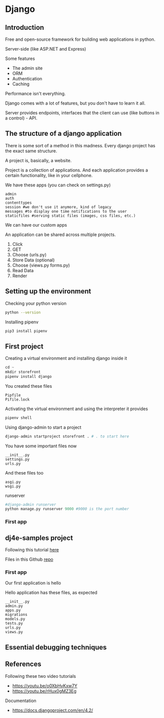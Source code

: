 # Django

## Introduction

Free and open-source framework for building web applications in python.

Server-side (like ASP.NET and Express)

Some features

- The admin site
- ORM
- Authentication
- Caching

Performance isn't everything.

Django comes with a lot of features, but you don't have to learn it all.

Server provides endpoints, interfaces that the client can use (like buttons in a control) - API.

## The structure of a django application

There is some sort of a method in this madness. Every django project has the exact same structure.

A project is, basically, a website.

Project is a collection of applications. And each application provides
a certain functionality, like in your cellphone.

We have these apps (you can check on settings.py)
```
admin
auth
contenttypes
session #we don't use it anymore, kind of legacy
messages #to display one time notifications to the user
staticfiles #serving static files (images, css files, etc.)
```

We can have our custom apps

An application can be shared across multiple projects.

1. Click
1. GET
1. Choose (urls.py) 
1. Store Data (optional)
1. Choose (views.py forms.py)
1. Read Data
1. Render

## Setting up the environment

Checking your python version
```sh
python --version
```

Installing pipenv
```sh
pip3 install pipenv
```

## First project

Creating a virtual environment and installing django inside it
```python
cd ~
mkdir storefront
pipenv install django
```

You created these files
```
Pipfile
Pifile.lock
```

Activating the virtual environment and using the interpreter it provides
```python
pipenv shell
```

Using django-admin to start a project
```python
django-admin startproject storefront . # . to start here
```

You have some important files now
```
__init__.py
settings.py
urls.py
```

And these files too
```
asgi.py
wsgi.py
```

runserver
```python
#django-admin runserver
python manage.py runserver 9000 #9000 is the port number
```

### First app


## dj4e-samples project

Following this tutorial [here](https://youtu.be/o0XbHvKxw7Y)

Files in this Github [repo](https://github.com/csev/dj4e-samples)

### First app

Our first application is hello

Hello application has these files, as expected
```
__init__.py
admin.py
apps.py
migrations
models.py
tests.py
urls.py
views.py
```

## Essential debugging techniques

## References

Following these two video tutorials
- <https://youtu.be/o0XbHvKxw7Y>
- <https://youtu.be/rHux0gMZ3Eg>

Documentation
- <https://docs.djangoproject.com/en/4.2/>
